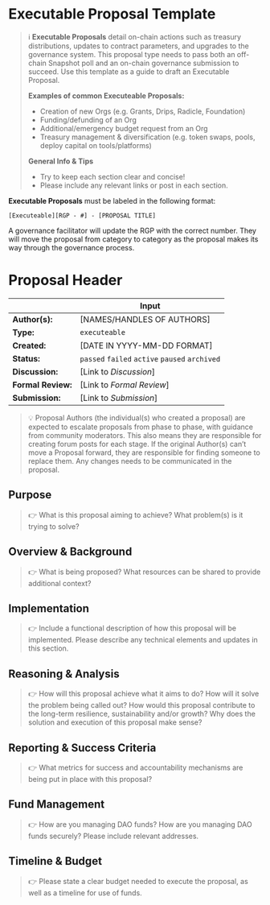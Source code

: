 # Executable Proposal Template

> ℹ️ **Executable Proposals** detail on-chain actions such as treasury distributions, updates to contract parameters, and upgrades to the governance system. This proposal type needs to pass both an off-chain Snapshot poll and an on-chain governance submission to succeed. Use this template as a guide to draft an Executable Proposal. 
>
> **Examples of common Executeable Proposals:**
> - Creation of new Orgs (e.g. Grants, Drips, Radicle, Foundation)
> - Funding/defunding of an Org
> - Additional/emergency budget request from an Org
> - Treasury management & diversification (e.g. token swaps, pools, deploy capital on tools/platforms)
> 
> **General Info & Tips**
> - Try to keep each section clear and concise!
> - Please include any relevant links or post in each section.

**Executable Proposals** must be labeled in the following format:

`[Executeable][RGP - #] - [PROPOSAL TITLE]`

A governance facilitator will update the RGP with the correct number. They will move the proposal from category to category as the proposal makes its way through the governance process.


# Proposal Header

|  | Input
| --- | --- |
| **Author(s):** | [NAMES/HANDLES OF AUTHORS] |
| **Type:** | `executeable` |
| **Created:** | [DATE IN YYYY-MM-DD FORMAT] |
| **Status:** | `passed` `failed` `active` `paused` `archived` |
| **Discussion:** | [Link to *Discussion*] |
| **Formal Review:** | [Link to *Formal Review*] |
| **Submission:** | [Link to *Submission*]  |


> 💡 Proposal Authors (the individual(s) who created a proposal) are expected to escalate proposals from phase to phase, with guidance from community moderators. This also means they are responsible for creating forum posts for each stage. If the original Author(s) can’t move a Proposal forward, they are responsible for finding someone to replace them. Any changes needs to be communicated in the proposal.


## Purpose

> 👉 What is this proposal aiming to achieve? What problem(s) is it trying to solve? 


## Overview & Background

> 👉 What is being proposed? What resources can be shared to provide additional context?


## Implementation

> 👉 Include a functional description of how this proposal will be implemented. Please describe any technical elements and updates in this section.


## Reasoning & Analysis

> 👉 How will this proposal achieve what it aims to do? How will it solve the problem being called out? How would this proposal contribute to the long-term resilience, sustainability and/or growth? Why does the solution and execution of this proposal make sense?


## Reporting & Success Criteria

> 👉 What metrics for success and accountability mechanisms are being put in place with this proposal?

## Fund Management

> 👉 How are you managing DAO funds? How are you managing DAO funds securely? Please include relevant addresses. 

## Timeline & Budget

> 👉 Please state a clear budget needed to execute the proposal, as well as a timeline for use of funds. 
